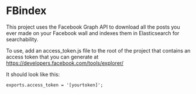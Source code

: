 FBindex
=======

This project uses the Facebook Graph API to download all the posts you ever made on your Facebook wall and indexes them in Elasticsearch for searchability.

To use, add an access_token.js file to the root of the project that contains an access token that you can generate at https://developers.facebook.com/tools/explorer/

It should look like this:

```
exports.access_token = '[yourtoken]';
```
